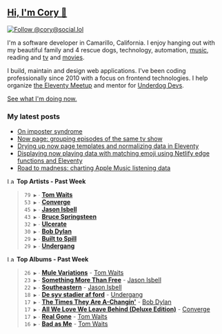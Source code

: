 ## [Hi, I'm Cory 👋](https://coryd.dev)

[![Follow @cory@social.lol](https://img.shields.io/mastodon/follow/109606224363698309?domain=https%3A%2F%2Fsocial.lol&style=for-the-badge&logo=Mastodon&logoColor=white&labelColor=6364FF)](https://social.lol/@cory)

I'm a software developer in Camarillo, California. I enjoy hanging out with my beautiful family and 4 rescue dogs, technology, automation, <a href="https://www.last.fm/user/cdrn_" target="_blank" rel="noopener noreferrer">music</a>, reading and <a href="https://trakt.tv/users/cdransf" target="_blank" rel="noopener noreferrer">tv</a> and <a href="https://letterboxd.com/cdme" target="_blank" rel="noopener noreferrer">movies</a>.

I build, maintain and design web applications. I've been coding professionally since 2010 with a focus on frontend technologies. I help organize [the Eleventy Meetup](https://11tymeetup.dev/) and mentor for [Underdog Devs](https://www.underdogdevs.org/).

[See what I'm doing now.](https://coryd.dev/now)

### My latest posts
<!-- BLOGPOSTS:START -->
- [On imposter syndrome](https://coryd.dev/posts/2023/on-imposter-syndrome/)
- [Now page: grouping episodes of the same tv show](https://coryd.dev/posts/2023/now-page-grouping-episodes-of-same-show/)
- [Drying up now page templates and normalizing data in Eleventy](https://coryd.dev/posts/2023/drying-up-now-page-templates-eleventy/)
- [Displaying now playing data with matching emoji using Netlify edge functions and Eleventy](https://coryd.dev/posts/2023/now-playing-eleventy-netlify-edge-functions-emoji/)
- [Road to madness: charting Apple Music listening data](https://coryd.dev/posts/2023/road-to-madness-apple-music-charts/)
<!-- BLOGPOSTS:END -->

<!--START_LASTFM_ARTISTS:{"period": "7day", "rows": 8}-->
<a href="https://last.fm" target="_blank"><img src="https://user-images.githubusercontent.com/17434202/215290617-e793598d-d7c9-428f-9975-156db1ba89cc.svg" alt="Last.fm Logo" width="18" height="13"/></a> **Top Artists - Past Week**

> `79 ▶️` ∙ **[Tom Waits](https://www.last.fm/music/Tom+Waits)**<br/>
> `53 ▶️` ∙ **[Converge](https://www.last.fm/music/Converge)**<br/>
> `45 ▶️` ∙ **[Jason Isbell](https://www.last.fm/music/Jason+Isbell)**<br/>
> `43 ▶️` ∙ **[Bruce Springsteen](https://www.last.fm/music/Bruce+Springsteen)**<br/>
> `32 ▶️` ∙ **[Ulcerate](https://www.last.fm/music/Ulcerate)**<br/>
> `30 ▶️` ∙ **[Bob Dylan](https://www.last.fm/music/Bob+Dylan)**<br/>
> `29 ▶️` ∙ **[Built to Spill](https://www.last.fm/music/Built+to+Spill)**<br/>
> `29 ▶️` ∙ **[Undergang](https://www.last.fm/music/Undergang)**<br/>
<!--END_LASTFM_ARTISTS-->

<!--START_LASTFM_ALBUMS:{"period": "7day", "rows": 8}-->
<a href="https://last.fm" target="_blank"><img src="https://user-images.githubusercontent.com/17434202/215290617-e793598d-d7c9-428f-9975-156db1ba89cc.svg" alt="Last.fm Logo" width="18" height="13"/></a> **Top Albums - Past Week**

> `26 ▶️` ∙ **[Mule Variations](https://www.last.fm/music/Tom+Waits/Mule+Variations)** - [Tom Waits](https://www.last.fm/music/Tom+Waits)<br/>
> `23 ▶️` ∙ **[Something More Than Free](https://www.last.fm/music/Jason+Isbell/Something+More+Than+Free)** - [Jason Isbell](https://www.last.fm/music/Jason+Isbell)<br/>
> `22 ▶️` ∙ **[Southeastern](https://www.last.fm/music/Jason+Isbell/Southeastern)** - [Jason Isbell](https://www.last.fm/music/Jason+Isbell)<br/>
> `18 ▶️` ∙ **[De syv stadier af ford](https://www.last.fm/music/Undergang/De+syv+stadier+af+ford)** - [Undergang](https://www.last.fm/music/Undergang)<br/>
> `17 ▶️` ∙ **[The Times They Are A-Changin'](https://www.last.fm/music/Bob+Dylan/The+Times+They+Are+A-Changin%27)** - [Bob Dylan](https://www.last.fm/music/Bob+Dylan)<br/>
> `17 ▶️` ∙ **[All We Love We Leave Behind (Deluxe Edition)](https://www.last.fm/music/Converge/All+We+Love+We+Leave+Behind+(Deluxe+Edition))** - [Converge](https://www.last.fm/music/Converge)<br/>
> `17 ▶️` ∙ **[Real Gone](https://www.last.fm/music/Tom+Waits/Real+Gone)** - [Tom Waits](https://www.last.fm/music/Tom+Waits)<br/>
> `16 ▶️` ∙ **[Bad as Me](https://www.last.fm/music/Tom+Waits/Bad+as+Me)** - [Tom Waits](https://www.last.fm/music/Tom+Waits)<br/>
<!--END_LASTFM_ALBUMS-->
